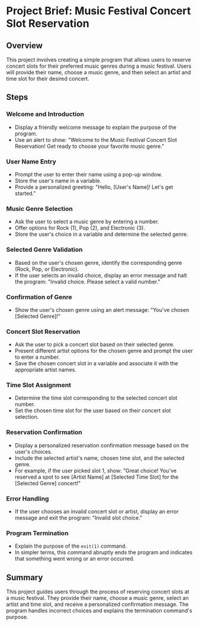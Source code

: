 # Project Brief: Music Festival Concert Slot Reservation

## Overview

This project involves creating a simple program that allows users to reserve concert slots for their preferred music genres during a music festival. Users will provide their name, choose a music genre, and then select an artist and time slot for their desired concert.

## Steps

### Welcome and Introduction

- Display a friendly welcome message to explain the purpose of the program.
- Use an alert to show: "Welcome to the Music Festival Concert Slot Reservation! Get ready to choose your favorite music genre."

### User Name Entry

- Prompt the user to enter their name using a pop-up window.
- Store the user's name in a variable.
- Provide a personalized greeting: "Hello, [User's Name]! Let's get started."

### Music Genre Selection

- Ask the user to select a music genre by entering a number.
- Offer options for Rock (1), Pop (2), and Electronic (3).
- Store the user's choice in a variable and determine the selected genre.

### Selected Genre Validation

- Based on the user's chosen genre, identify the corresponding genre (Rock, Pop, or Electronic).
- If the user selects an invalid choice, display an error message and halt the program: "Invalid choice. Please select a valid number."

### Confirmation of Genre

- Show the user's chosen genre using an alert message: "You've chosen [Selected Genre]!"

### Concert Slot Reservation

- Ask the user to pick a concert slot based on their selected genre.
- Present different artist options for the chosen genre and prompt the user to enter a number.
- Save the chosen concert slot in a variable and associate it with the appropriate artist names.

### Time Slot Assignment

- Determine the time slot corresponding to the selected concert slot number.
- Set the chosen time slot for the user based on their concert slot selection.

### Reservation Confirmation

- Display a personalized reservation confirmation message based on the user's choices.
- Include the selected artist's name, chosen time slot, and the selected genre.
- For example, if the user picked slot 1, show: "Great choice! You've reserved a spot to see [Artist Name] at [Selected Time Slot] for the [Selected Genre] concert!"

### Error Handling

- If the user chooses an invalid concert slot or artist, display an error message and exit the program: "Invalid slot choice."

### Program Termination

- Explain the purpose of the `exit(1)` command.
- In simpler terms, this command abruptly ends the program and indicates that something went wrong or an error occurred.

## Summary

This project guides users through the process of reserving concert slots at a music festival. They provide their name, choose a music genre, select an artist and time slot, and receive a personalized confirmation message. The program handles incorrect choices and explains the termination command's purpose.
